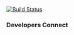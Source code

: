 [![Build Status](https://travis-ci.org/kishanlalbj/connect-book.svg?branch=master)](https://travis-ci.org/kishanlalbj/connect-book)



### Developers Connect

